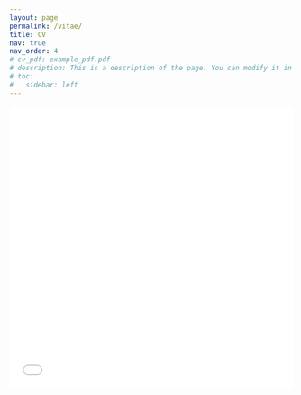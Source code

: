 ```yaml
---
layout: page
permalink: /vitae/
title: CV
nav: true
nav_order: 4
# cv_pdf: example_pdf.pdf
# description: This is a description of the page. You can modify it in '_pages/cv.md'. You can also change or remove the top pdf download button.
# toc:
#   sidebar: left
---
```


<iframe src="/assets/pdf/porter_cv.pdf" width="100%" height="500" frameborder="no" border="0" marginwidth="0" marginheight="0"></iframe>
